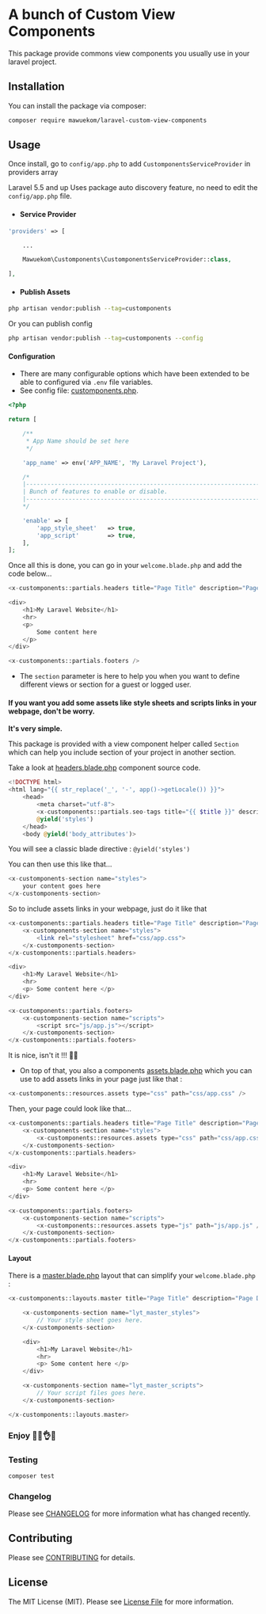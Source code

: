# A bunch of Custom View Components

This package provide commons view components you usually use in your laravel project.

## Installation

You can install the package via composer:

```bash
composer require mawuekom/laravel-custom-view-components
```

## Usage

Once install, go to `config/app.php` to add `CustomponentsServiceProvider` in providers array

 Laravel 5.5 and up Uses package auto discovery feature, no need to edit the `config/app.php` file.

 - #### Service Provider

```php
'providers' => [

    ...

    Mawuekom\Customponents\CustomponentsServiceProvider::class,

],
```

- #### Publish Assets

```bash
php artisan vendor:publish --tag=customponents
```

Or you can publish config

```bash
php artisan vendor:publish --tag=customponents --config
```

#### Configuration

* There are many configurable options which have been extended to be able to configured via `.env` file variables.
* See config file: [customponents.php](https://github.com/mawuva/laravel-custom-view-components/blob/main/config/customponents.php).

```php
<?php

return [

    /**
     * App Name should be set here
     */

    'app_name' => env('APP_NAME', 'My Laravel Project'),

    /*
    |--------------------------------------------------------------------------
    | Bunch of features to enable or disable.
    |--------------------------------------------------------------------------
    */

    'enable' => [
        'app_style_sheet'   => true,
        'app_script'        => true,
    ],
];
```

Once all this is done, you can go in your `welcome.blade.php` and add the code below...

```php
<x-customponents::partials.headers title="Page Title" description="Page Description" section="" />

<div>
    <h1>My Laravel Website</h1>
    <hr>
    <p>
        Some content here
    </p>
</div>

<x-customponents::partials.footers />
```

 * The `section` parameter is here to help you when you want to define different views or section for a guest or logged user.

#### If you want you add some assets like style sheets and scripts links in your webpage, don't be worry.
**It's very simple.**

This package is provided with a view component helper called `Section` which can help you include section of your project in another section. 

Take a look at [headers.blade.php](https://github.com/mawuva/laravel-custom-view-components/blob/main/resources/views/components/partials/headers.blade.php) component source code.

```php
<!DOCTYPE html>
<html lang="{{ str_replace('_', '-', app()->getLocale()) }}">
    <head>
        <meta charset="utf-8">
        <x-customponents::partials.seo-tags title="{{ $title }}" description="{{ $description }}" section="{{ $section }}" />
        @yield('styles')
    </head>
    <body @yield('body_attributes')>
```

You will see a classic blade directive : `@yield('styles')`

You can then use this like that...

```php
<x-customponents-section name="styles">
    your content goes here
</x-customponents-section>
```

So to include assets links in your webpage, just do it like that

```php
<x-customponents::partials.headers title="Page Title" description="Page Description" section="" />
    <x-customponents-section name="styles">
        <link rel="stylesheet" href="css/app.css">
    </x-customponents-section>
</x-customponents::partials.headers>

<div>
    <h1>My Laravel Website</h1>
    <hr>
    <p> Some content here </p>
</div>

<x-customponents::partials.footers>
    <x-customponents-section name="scripts">
        <script src="js/app.js"></script>
    </x-customponents-section>
</x-customponents::partials.footers>
```

It is nice, isn't it !!! 🙂😉

* On top of that, you also a components [assets.blade.php](https://github.com/mawuva/laravel-custom-view-components/blob/main/resources/views/components/resources/assets.blade.php) which you can use to add assets links in your page just like that : 

```php
<x-customponents::resources.assets type="css" path="css/app.css" />
```

Then, your page could look like that...

```php
<x-customponents::partials.headers title="Page Title" description="Page Description" section="" />
    <x-customponents-section name="styles">
        <x-customponents::resources.assets type="css" path="css/app.css" />
    </x-customponents-section>
</x-customponents::partials.headers>

<div>
    <h1>My Laravel Website</h1>
    <hr>
    <p> Some content here </p>
</div>

<x-customponents::partials.footers>
    <x-customponents-section name="scripts">
        <x-customponents::resources.assets type="js" path="js/app.js" />
    </x-customponents-section>
</x-customponents::partials.footers>
```

#### Layout

There is a [master.blade.php](https://github.com/mawuva/laravel-custom-view-components/blob/main/resources/views/components/layouts/master.blade.php) layout that can simplify your `welcome.blade.php` : 

```php
<x-customponents::layouts.master title="Page Title" description="Page Description" section="">

    <x-customponents-section name="lyt_master_styles">
        // Your style sheet goes here.
    </x-customponents-section>

    <div>
        <h1>My Laravel Website</h1>
        <hr>
        <p> Some content here </p>
    </div>

    <x-customponents-section name="lyt_master_scripts">
        // Your script files goes here.
    </x-customponents-section>

</x-customponents::layouts.master>
```

### Enjoy 🙂😉👌🔥

### Testing

```bash
composer test
```

### Changelog

Please see [CHANGELOG](CHANGELOG.md) for more information what has changed recently.

## Contributing

Please see [CONTRIBUTING](CONTRIBUTING.md) for details.

## License

The MIT License (MIT). Please see [License File](LICENSE.md) for more information.
